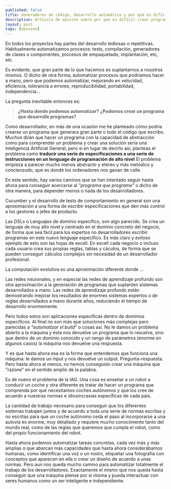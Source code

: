 ```yaml
---
published: false
title: Generadores de código, desarrollo automático y por qué es difícil una IA que programe.
description: Artículo de opinión sobre por qué es difícil crear programas que desarrollen aplicaciones y cómo esto enlaza con los problemas de la Inteligencia Artificial General.
layout: post
tags: [opinion]
---
```


En todos los proyectos hay partes del desarrollo tediosas o repetitivas. Habitualmente automatizamos procesos: tests, compilación, generadores de clases o componentes, procesos de empaquetado, implantación, etc, etc.

Es evidente, que gran parte de lo que hacemos es suplantarnos a nosotros mismos. O dicho de otra forma, automatizar procesos que podríamos hacer a mano, pero que podemos automatizar, mejorando en velocidad, eficiencia, tolerancia a errores, reproducibilidad, portabilidad, independencia... 

La pregunta inevitable entonces es: 

> **¿Hasta donde podemos automatizar?** **¿Podemos crear un programa que desarrolle programas?**

Como desarrollador, en más de una ocasión me he planteado cómo podría crearse un programa que generara gran parte o todo el código que escribo. Muchos dirán que hacer un programa con la capacidad de abstracción como para comprender un problema y crear una solución sería una Inteligencia Artificial General, pero si en lugar de decirlo así, planteas el problema como **traducir una serie de especificaciones a una serie de instrucciones en un lenguage de programación de alto nivel** El problema empieza a parecer mucho menos abstracto y etéreo y más metódico y concienzudo, que es donde los ordenadores nos ganan de calle.

En este sentido, hay varios caminos que se han intentado seguir hasta ahora para conseguir acercarse al _"programa que programe"_ o dicho de otra manera, para depender menos o nada de los desarrolladores.

Cucumber y el desarrollo de tests de comportamiento en general son una aproximación a una forma de escribir especificaciones que den más control a los gestores o jefes de producto.

Las DSLs o Lenguajes de dominio específico, son algo parecido. Se crea un lenguaje de muy alto nivel y centrado en el dominio concreto del negocio, de forma que sea fácil para los expertos no desarrolladores escribir programas en este nuevo lenguaje específico. Es más claro y exitoso ejemplo de esto son las hojas de excell. En excell cada negocio o incluso cada usuario crea sus propias reglas, tablas y cáculos, de forma que se pueden conseguir cálculos complejos sin necesidad de un desarrollador profesional. 

La computación evolutiva es una aproximación diferente donde ...

Las redes neuronales, y en especial las redes de aprendizaje profundo son otra aproximación a la generación de programas que suplanten sistemas desarrollados a mano. Las redes de aprendizaje profundo están demostrando mejorar los resultados de enormes sistemas expertos o de reglas desarrollados a mano durante años, reduciendo el tiempo de desarrollo enormemente.

Pero todos estos son aplicaciones específicas dentro de dominios específicos. Al final no son más que soluciones más complejas pero parecidas a _"automatizar el build"_ o cosas así. No le damos un problema abierto a la máquina y ésta nos devuelve un programa que lo resuelve, sino que dentro de un dominio conocido y un rango de parámetros (enorme en algunos casos) la máquina nos devuelve una respuesta.

Y es que hasta ahora esa es la forma que entendemos que funciona una máquina: le damos un input y nos devuelve un output. Pregunta-respuesta. Pero hasta ahora al menos, no hemos conseguido crear una máquina que "razone" en el sentido amplio de la palabra.

Es de nuevo el problema de la IAG. Una cosa es enseñar a un robot a conducir un coche y otra diferente es tratar de hacer un programa que comprenda por qué necesitamos coches autónomos y que los cree de acuerdo a nuestras normas e idiosincrasias específicas de cada país. 

La cantidad de trabajo necesario para conseguir que los diferentes sistemas trabajen juntos y de acuerdo a toda una serie de normas escritas y no escritas para que un coche autónomo ceda el paso al incorporarse a una autovía es enorme, muy detallado y requiere mucho conocimiento tanto del mundo real, como de las reglas que queremos que cumpla el robot, como del propio funcionamiento del robot.

Hasta ahora podemos automatizar tareas concretas, cada vez más y más amplias o que abarcan más capacidades que hasta ahora considerábamos humanas, como identificar una voz o un rostro, etiquetar una fotografía con conceptos que aparecen en ella o crear un diseño de acuerdo a unas normas. Pero aun nos queda mucho camino para automatizar totalmente el trabajo de los desarrolladores. Exactamente el mismo que nos queda hasta conseguir que una máquina piense por si misma y pueda interactuar con seres humanos como un ser inteligente e independiente.
